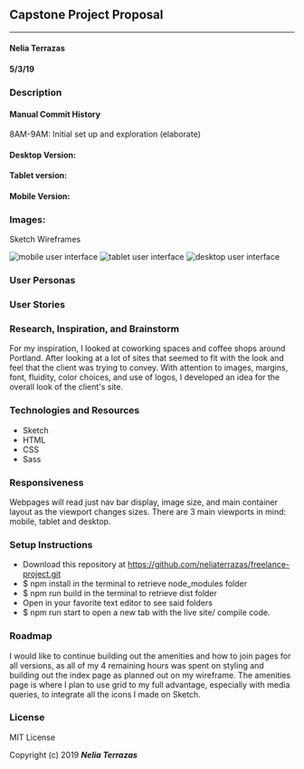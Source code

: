 ## Capstone Project Proposal
---
#### Nelia Terrazas
#### 5/3/19

### Description

#### Manual Commit History
8AM-9AM: Initial set up and exploration (elaborate)


#### Desktop Version:



#### Tablet version:



#### Mobile Version:




### Images:

Sketch Wireframes


![mobile user interface](src/assets/images/mobile-wireframe.png)
![tablet user interface](src/assets/images/tablet-wireframe.png)
![desktop user interface](src/assets/images/desktop-wireframe.png)



### User Personas




### User Stories




### Research, Inspiration, and Brainstorm

For my inspiration, I looked at coworking spaces and coffee shops around Portland. After looking at a lot of sites that seemed to fit with the look and feel that the client was trying to convey. With attention to images, margins, font, fluidity, color choices, and use of logos, I developed an idea for the overall look of the client's site.


### Technologies and Resources

* Sketch
* HTML
* CSS
* Sass

### Responsiveness

Webpages will read just nav bar display, image size, and main container layout as the viewport changes sizes. There are 3 main viewports in mind: mobile, tablet and desktop.

### Setup Instructions

* Download this repository at https://github.com/neliaterrazas/freelance-project.git
* $ npm install in the terminal to retrieve node_modules folder
* $ npm run build in the terminal to retrieve dist folder
* Open in your favorite text editor to see said folders
* $ npm run start to open a new tab with the live site/ compile code.


### Roadmap
I would like to continue building out the amenities and how to join pages for all versions, as all of my 4 remaining hours was spent on styling and building out the index page as planned out on my wireframe. The amenities page is where I plan to use grid to my full advantage, especially with media queries, to integrate all the icons I made on Sketch.

### License

MIT License

Copyright (c) 2019 **_Nelia Terrazas_**
